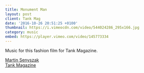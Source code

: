 ```yaml
---
title: Monument Man
layout: post
client: Tank Mag
date: '2016-10-26 20:51:25 +0100'
thumbnail: https://i.vimeocdn.com/video/544024286_295x166.jpg
category: music
embed: https://player.vimeo.com/video/145773334
---
```


Music for this fashion film for Tank Magazine.

[Martin Senyszak](martinsenyszak.com)  
[Tank Magazine](tankmagazine.com)
